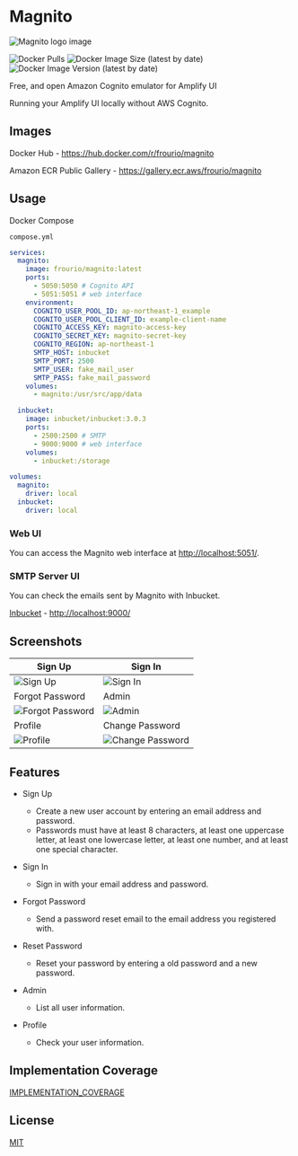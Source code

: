 # Magnito

<picture>
  <source media="(prefers-color-scheme: dark)" srcset="https://frouriojs.github.io/magnito/logos/icon-text-dark.svg">
  <source media="(prefers-color-scheme: light)" srcset="https://frouriojs.github.io/magnito/logos/icon-text-light.svg">
  <img alt="Magnito logo image" src="https://frouriojs.github.io/magnito/logos/icon-text-light.svg">
</picture>

![Docker Pulls](https://img.shields.io/docker/pulls/frourio/magnito)
![Docker Image Size (latest by date)](https://img.shields.io/docker/image-size/frourio/magnito)
![Docker Image Version (latest by date)](<https://img.shields.io/docker/v/frourio/magnito>)

Free, and open Amazon Cognito emulator for Amplify UI

Running your Amplify UI locally without AWS Cognito.

## Images

Docker Hub - <https://hub.docker.com/r/frourio/magnito>

Amazon ECR Public Gallery - <https://gallery.ecr.aws/frourio/magnito>

## Usage

Docker Compose

`compose.yml`

```yml
services:
  magnito:
    image: frourio/magnito:latest
    ports:
      - 5050:5050 # Cognito API
      - 5051:5051 # web interface
    environment:
      COGNITO_USER_POOL_ID: ap-northeast-1_example
      COGNITO_USER_POOL_CLIENT_ID: example-client-name
      COGNITO_ACCESS_KEY: magnito-access-key
      COGNITO_SECRET_KEY: magnito-secret-key
      COGNITO_REGION: ap-northeast-1
      SMTP_HOST: inbucket
      SMTP_PORT: 2500
      SMTP_USER: fake_mail_user
      SMTP_PASS: fake_mail_password
    volumes:
      - magnito:/usr/src/app/data

  inbucket:
    image: inbucket/inbucket:3.0.3
    ports:
      - 2500:2500 # SMTP
      - 9000:9000 # web interface
    volumes:
      - inbucket:/storage

volumes:
  magnito:
    driver: local
  inbucket:
    driver: local
```

### Web UI

You can access the Magnito web interface at <http://localhost:5051/>.

### SMTP Server UI

You can check the emails sent by Magnito with Inbucket.

[Inbucket](https://inbucket.org) - <http://localhost:9000/>

## Screenshots

| Sign Up | Sign In |
| --- | --- |
| ![Sign Up](https://frouriojs.github.io/magnito/screenshots/sign-up.png) | ![Sign In](https://frouriojs.github.io/magnito/screenshots/sign-in.png) |
| Forgot Password | Admin |
|![Forgot Password](https://frouriojs.github.io/magnito/screenshots/forgot-password.png) | ![Admin](https://frouriojs.github.io/magnito/screenshots/admin.png) |
| Profile | Change Password |
| ![Profile](https://frouriojs.github.io/magnito/screenshots/profile.png) | ![Change Password](https://frouriojs.github.io/magnito/screenshots/change-password.png) |

## Features

- Sign Up
  - Create a new user account by entering an email address and password.
  - Passwords must have at least 8 characters, at least one uppercase letter, at least one lowercase letter, at least one number, and at least one special character.

- Sign In
  - Sign in with your email address and password.

- Forgot Password
  - Send a password reset email to the email address you registered with.

- Reset Password
  - Reset your password by entering a old password and a new password.

- Admin
  - List all user information.

- Profile
  - Check your user information.

## Implementation Coverage

[IMPLEMENTATION_COVERAGE](IMPLEMENTATION_COVERAGE.md)

## License

[MIT](LICENSE)
